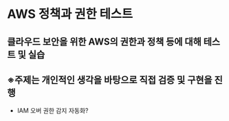 
# AWS 정책과 권한 테스트

## 클라우드 보안을 위한 AWS의 권한과 정책 등에 대해 테스트 및 실습

## ※주제는 개인적인 생각을 바탕으로 직접 검증 및 구현을 진행
- IAM 오버 권한 감지 자동화?
